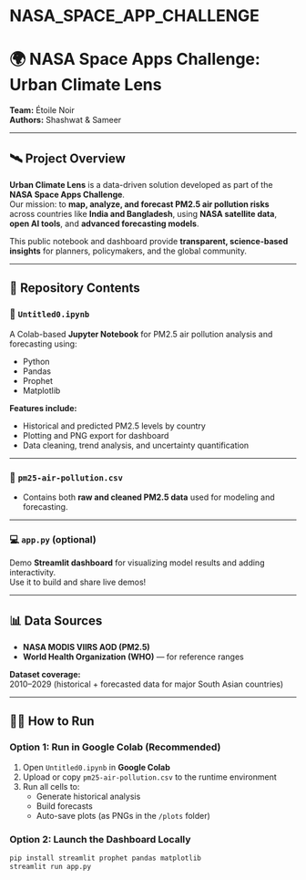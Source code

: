 # NASA_SPACE_APP_CHALLENGE

# 🌍 NASA Space Apps Challenge: Urban Climate Lens  

**Team:** Étoile Noir  
**Authors:** Shashwat & Sameer  

---

## 🛰️ Project Overview  
**Urban Climate Lens** is a data-driven solution developed as part of the **NASA Space Apps Challenge**.  
Our mission: to **map, analyze, and forecast PM2.5 air pollution risks** across countries like **India and Bangladesh**, using **NASA satellite data**, **open AI tools**, and **advanced forecasting models**.  

This public notebook and dashboard provide **transparent, science-based insights** for planners, policymakers, and the global community.  

---

## 🚀 Repository Contents  

### 📘 `Untitled0.ipynb`  
A Colab-based **Jupyter Notebook** for PM2.5 air pollution analysis and forecasting using:
- Python  
- Pandas  
- Prophet  
- Matplotlib  

**Features include:**  
- Historical and predicted PM2.5 levels by country  
- Plotting and PNG export for dashboard  
- Data cleaning, trend analysis, and uncertainty quantification  

---

### 📁 `pm25-air-pollution.csv`  
- Contains both **raw and cleaned PM2.5 data** used for modeling and forecasting.  

---

### 💻 `app.py` (optional)  
Demo **Streamlit dashboard** for visualizing model results and adding interactivity.  
Use it to build and share live demos!  

---

## 📊 Data Sources  
- **NASA MODIS VIIRS AOD (PM2.5)**  
- **World Health Organization (WHO)** — for reference ranges  

**Dataset coverage:**  
2010–2029 (historical + forecasted data for major South Asian countries)  

---

## 🧑‍💻 How to Run  

### Option 1: Run in Google Colab (Recommended)
1. Open `Untitled0.ipynb` in **Google Colab**  
2. Upload or copy `pm25-air-pollution.csv` to the runtime environment  
3. Run all cells to:
   - Generate historical analysis  
   - Build forecasts  
   - Auto-save plots (as PNGs in the `/plots` folder)  

### Option 2: Launch the Dashboard Locally
```bash
pip install streamlit prophet pandas matplotlib
streamlit run app.py
